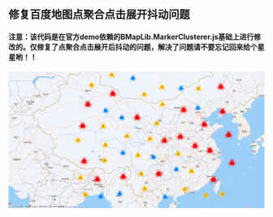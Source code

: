 ##  修复百度地图点聚合点击展开抖动问题
#### 注意：该代码是在官方demo依赖的BMapLib.MarkerClusterer.js基础上进行修改的。仅修复了点聚合点击展开后抖动的问题，解决了问题请不要忘记回来给个星星哟！！
![img.png](img.png)
